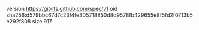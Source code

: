 version https://git-lfs.github.com/spec/v1
oid sha256:d579bbc67d7c23f4fe305718850d8d9578fb429655e8f5fd2f0713b5e292f808
size 917

